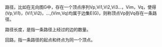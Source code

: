 路径，比如在无向图G中，存在一个顶点序列Vp,Vi1,Vi2,Vi3…，Vim，Vq，使得\(Vp,Vi1\)，\(Vi1,Vi2\)，…,\(Vim,Vq\)均属于边集E\(G\)，则称顶点Vp到Vq存在一条路径。

路径长度，是指一条路径上经过的边的数量。

回路，指一条路径的起点和终点为同一个顶点。

  


